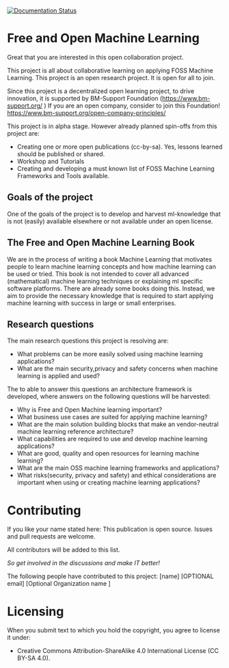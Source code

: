 [![Documentation Status](http://readthedocs.org/projects/freeandopenmachinelearning/badge/?version=latest)](http://freeandopenmachinelearning.readthedocs.io/en/latest/?badge=latest)

                
# Free and Open Machine Learning

Great that you are interested in this open collaboration project.

This project is all about collaborative learning on applying FOSS Machine Learning.
This project is an open research project. It is open for all to join.

Since this project is a decentralized open learning project, to drive innovation, it is supported by BM-Support Foundation (https://www.bm-support.org/ ) If you are an open company, consider to join this Foundation! https://www.bm-support.org/open-company-principles/ 

This project is in alpha stage. However already planned spin-offs from this project are:
* Creating one or more open publications (cc-by-sa). Yes, lessons learned should be published or shared.
* Workshop and Tutorials
* Creating and developing a must known list of FOSS Machine Learning Frameworks and Tools available.

## Goals of the project

One of the goals of the project is to develop and harvest ml-knowledge that is not (easily) available elsewhere or not available under an open license.

## The Free and Open Machine Learning Book

We are in the process of writing a book Machine Learning that motivates people to learn machine learning concepts and how machine learning can be used or tried. This book is not intended to cover all advanced (mathematical) machine learning techniques or explaining ml specific software platforms. There are already some books doing this. Instead, we aim to provide the necessary knowledge that is required to start applying machine learning with success in large or small enterprises. 


## Research questions

The main research questions this project is resolving are:
* What problems can be more easily solved using machine learning applications?
* What are the main security,privacy and safety concerns when machine learning is applied and used?

The to able to answer this questions an architecture framework is developed, where answers on the following questions will be harvested:
* Why is Free and Open Machine learning important?
* What business use cases are suited for applying machine learning?
* What are the main solution building blocks that make an vendor-neutral machine learning reference architecture?
* What capabilities are required to use and develop machine learning applications?
* What are good, quality and open resources for learning machine learning?
* What are the main OSS machine learning frameworks and applications?
* What risks(security, privacy and safety) and ethical considerations are important when using or creating machine learning applications?



# Contributing

If you like your name stated here: This publication is open source. Issues and pull requests are welcome.

All contributors will be added to this list. 

*So get involved in the discussions and make IT better!*

The following people have contributed to this project:
 [name] [OPTIONAL email] [Optional Organization name ]


# Licensing

When you submit text to which you hold the copyright, you agree to license it under:
* Creative Commons Attribution-ShareAlike 4.0 International License (CC BY-SA 4.0).
